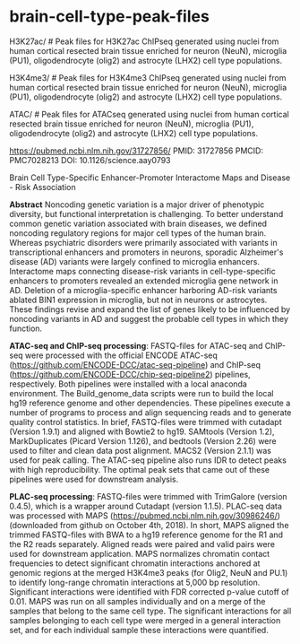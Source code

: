 # brain-cell-type-peak-files

H3K27ac/ # Peak files for H3K27ac ChIPseq generated using nuclei from human cortical resected brain tissue enriched for neuron (NeuN), microglia (PU1), oligodendrocyte (olig2) and astrocyte (LHX2) cell type populations.

H3K4me3/ # Peak files for H3K4me3 ChIPseq generated using nuclei from human cortical resected brain tissue enriched for neuron (NeuN), microglia (PU1), oligodendrocyte (olig2) and astrocyte (LHX2) cell type populations.

ATAC/ # Peak files for ATACseq generated using nuclei from human cortical resected brain tissue enriched for neuron (NeuN), microglia (PU1), oligodendrocyte (olig2) and astrocyte (LHX2) cell type populations.

https://pubmed.ncbi.nlm.nih.gov/31727856/
PMID: 31727856 PMCID: PMC7028213 DOI: 10.1126/science.aay0793

Brain Cell Type-Specific Enhancer-Promoter Interactome Maps and Disease - Risk Association

**Abstract**
Noncoding genetic variation is a major driver of phenotypic diversity, but functional interpretation is challenging. To better understand common genetic variation associated with brain diseases, we defined noncoding regulatory regions for major cell types of the human brain. Whereas psychiatric disorders were primarily associated with variants in transcriptional enhancers and promoters in neurons, sporadic Alzheimer's disease (AD) variants were largely confined to microglia enhancers. Interactome maps connecting disease-risk variants in cell-type-specific enhancers to promoters revealed an extended microglia gene network in AD. Deletion of a microglia-specific enhancer harboring AD-risk variants ablated BIN1 expression in microglia, but not in neurons or astrocytes. These findings revise and expand the list of genes likely to be influenced by noncoding variants in AD and suggest the probable cell types in which they function.

**ATAC-seq and ChIP-seq processing**: FASTQ-files for ATAC-seq and ChIP-seq were processed with the official ENCODE ATAC-seq (https://github.com/ENCODE-DCC/atac-seq-pipeline) and ChIP-seq (https://github.com/ENCODE-DCC/chip-seq-pipeline2) pipelines, respectively. Both pipelines were installed with a local anaconda environment. The Build_genome_data scripts were run to build the local hg19 reference genome and other dependencies. These pipelines execute a number of programs to process and align sequencing reads and to generate quality control statistics. In brief, FASTQ-files were trimmed with cutadapt (Version 1.9.1) and aligned with Bowtie2 to hg19. SAMtools (Version 1.2), MarkDuplicates (Picard Version 1.126), and bedtools (Version 2.26) were used to filter and clean data post alignment. MACS2 (Version 2.1.1) was used for peak calling. The ATAC-seq pipeline also runs IDR to detect peaks with high reproducibility. The optimal peak sets that came out of these pipelines were used for downstream analysis.

**PLAC-seq processing**: FASTQ-files were trimmed with TrimGalore (version 0.4.5), which is a wrapper around Cutadapt (version 1.1.5). PLAC-seq data was processed with MAPS (https://pubmed.ncbi.nlm.nih.gov/30986246/) (downloaded from github on October 4th, 2018). In short, MAPS aligned the trimmed FASTQ-files with BWA to a hg19 reference genome for the R1 and the R2 reads separately. Aligned reads were paired and valid pairs were used for downstream application. MAPS normalizes chromatin contact frequencies to detect significant chromatin interactions anchored at genomic regions at the merged H3K4me3 peaks (for Olig2, NeuN and PU.1) to identify long-range chromatin interactions at 5,000 bp resolution. Significant interactions were identified with FDR corrected p-value cutoff of 0.01. MAPS was run on all samples individually and on a merge of the samples that belong to the same cell type. The significant interactions for all samples belonging to each cell type were merged in a general interaction set, and for each individual sample these interactions were quantified.

